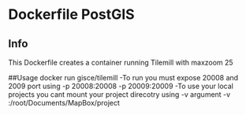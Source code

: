 # Dockerfile PostGIS

## Info
  This Dockerfile creates a container running Tilemill with maxzoom 25

##Usage
  docker run gisce/tilemill
  -To run you must expose 20008 and 2009 port using -p 20008:20008 -p 20009:20009
  -To use your local projects you cant mount your project direcotry using -v argument
  -v <projects direcotry>:/root/Documents/MapBox/project  
